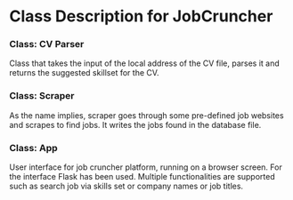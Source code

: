 # Class Description for JobCruncher

### Class: CV Parser
Class that takes the input of the local address of the CV file, parses it and returns the suggested skillset for the CV.
### Class: Scraper
As the name implies, scraper goes through some pre-defined job websites and scrapes to find jobs. It writes the jobs found in the database file.
### Class: App
User interface for job cruncher platform, running on a browser screen. For the interface Flask has been used. Multiple functionalities are supported such as search job via skills set or company names or job titles.
